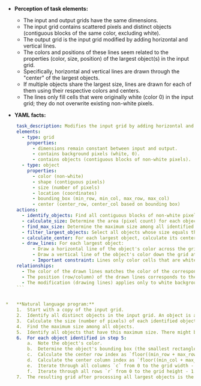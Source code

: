 *   **Perception of task elements:**
    *   The input and output grids have the same dimensions.
    *   The input grid contains scattered pixels and distinct objects (contiguous blocks of the same color, excluding white).
    *   The output grid is the input grid modified by adding horizontal and vertical lines.
    *   The colors and positions of these lines seem related to the properties (color, size, position) of the largest object(s) in the input grid.
    *   Specifically, horizontal and vertical lines are drawn through the "center" of the largest objects.
    *   If multiple objects share the largest size, lines are drawn for each of them using their respective colors and centers.
    *   The lines only fill cells that were originally white (color 0) in the input grid; they do not overwrite existing non-white pixels.

*   **YAML facts:**
    
```yaml
    task_description: Modifies the input grid by adding horizontal and vertical lines based on the largest objects found within it.
    elements:
      - type: grid
        properties:
          - dimensions remain constant between input and output.
          - contains background pixels (white, 0).
          - contains objects (contiguous blocks of non-white pixels).
      - type: object
        properties:
          - color (non-white)
          - shape (contiguous pixels)
          - size (number of pixels)
          - location (coordinates)
          - bounding_box (min_row, min_col, max_row, max_col)
          - center (center_row, center_col based on bounding box)
    actions:
      - identify_objects: Find all contiguous blocks of non-white pixels (using 8-way adjacency).
      - calculate_size: Determine the area (pixel count) for each object.
      - find_max_size: Determine the maximum size among all identified objects.
      - filter_largest_objects: Select all objects whose size equals the maximum size.
      - calculate_center: For each largest object, calculate its center row and column based on its bounding box: center_row = floor((min_row + max_row) / 2), center_col = floor((min_col + max_col) / 2).
      - draw_lines: For each largest object:
          - Draw a horizontal line of the object's color across the grid at its center row.
          - Draw a vertical line of the object's color down the grid at its center column.
          - Important constraint: Lines only color cells that are white (0) in the grid. They do not overwrite existing non-white cells from the input or previously drawn lines.
    relationships:
      - The color of the drawn lines matches the color of the corresponding largest object.
      - The position (row/column) of the drawn lines corresponds to the calculated center of the corresponding largest object.
      - The modification (drawing lines) applies only to white background pixels.
    ```


*   **Natural language program:**
    1.  Start with a copy of the input grid.
    2.  Identify all distinct objects in the input grid. An object is a contiguous group of pixels of the same non-white color (using diagonal and cardinal adjacency). Ignore the white background (color 0).
    3.  Calculate the size (number of pixels) of each identified object.
    4.  Find the maximum size among all objects.
    5.  Identify all objects that have this maximum size. There might be one or more such objects.
    6.  For each object identified in step 5:
        a.  Note the object's color.
        b.  Determine the object's bounding box (the smallest rectangle containing all its pixels). Find the minimum row (`min_row`), maximum row (`max_row`), minimum column (`min_col`), and maximum column (`max_col`).
        c.  Calculate the center row index as `floor((min_row + max_row) / 2)`.
        d.  Calculate the center column index as `floor((min_col + max_col) / 2)`.
        e.  Iterate through all columns `c` from 0 to the grid width - 1. If the pixel at `(center_row, c)` in the current grid is white (0), change its color to the object's color.
        f.  Iterate through all rows `r` from 0 to the grid height - 1. If the pixel at `(r, center_col)` in the current grid is white (0), change its color to the object's color.
    7.  The resulting grid after processing all largest objects is the final output.